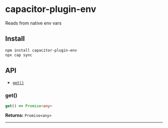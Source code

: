 # capacitor-plugin-env

Reads from native env vars

## Install

```bash
npm install capacitor-plugin-env
npx cap sync
```

## API

<docgen-index>

* [`get()`](#get)

</docgen-index>

<docgen-api>
<!--Update the source file JSDoc comments and rerun docgen to update the docs below-->

### get()

```typescript
get() => Promise<any>
```

**Returns:** <code>Promise&lt;any&gt;</code>

--------------------

</docgen-api>
